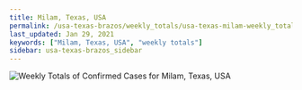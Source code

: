 ```yaml
---
title: Milam, Texas, USA
permalink: /usa-texas-brazos/weekly_totals/usa-texas-milam-weekly_totals.html
last_updated: Jan 29, 2021
keywords: ["Milam, Texas, USA", "weekly totals"]
sidebar: usa-texas-brazos_sidebar
---
```


![Weekly Totals of Confirmed Cases for Milam, Texas, USA](/covid_tracker/images/graphs/usa-texas-milam-weekly_totals_graph.png)
